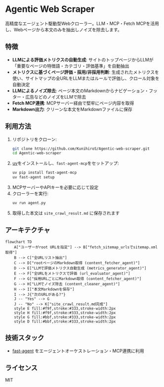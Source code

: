 # Agentic Web Scraper

高精度なエージェント駆動型Webクローラー。LLM・MCP・Fetch MCPを活用し、Webページから本文のみを抽出しノイズを除去します。

## 特徴
- **LLMによる評価メトリクスの自動生成**: サイトのトップページからLLMが「重要なページの特徴語・カテゴリ・評価基準」を自動抽出
- **メトリクスに基づくページ評価・採用/非採用判断**: 生成されたメトリクスを使い、サイトマップの全URLをLLMまたはルールで評価し、クロール対象を自動決定
- **LLMによるノイズ除去**: ページ本文のMarkdownからナビゲーション・フッター・広告などのノイズをLLMで除去
- **Fetch MCP連携**: MCPサーバー経由で堅牢にページ内容を取得
- **Markdown出力**: クリーンな本文をMarkdownファイルに保存

## 利用方法
1. リポジトリをクローン:
   ```bash
   git clone https://github.com/KunihiroS/Agentic-web-scraper.git
   cd Agentic-web-scraper
   ```
2. [uv](https://docs.astral.sh/uv/)をインストールし、`fast-agent-mcp`をセットアップ:
   ```bash
   uv pip install fast-agent-mcp
   uv fast-agent setup
   ```
3. MCPサーバーやAPIキーを必要に応じて設定
4. クローラーを実行:
   ```bash
   uv run agent.py
   ```
5. 取得した本文は `site_crawl_result.md` に保存されます

## アーキテクチャ
```mermaid
flowchart TD
    A["ユーザーがroot URLを指定"] --> B["fetch_sitemap_urlsでsitemap.xml取得"]
    B --> C["全URLリスト抽出"]
    C --> D["rootページのMarkdown取得 (content_fetcher_agent)"]
    D --> E["LLMで評価メトリクス自動生成 (metrics_generator_agent)"]
    E --> F["全URLをメトリクスで評価 (url_evaluator_agent)"]
    F --> G["採用URLごとにMarkdown取得 (content_fetcher_agent)"]
    G --> H["LLMでノイズ除去 (content_cleaner_agent)"]
    H --> I["本文Markdownを保存"]
    I --> J{"次のURLがある?"}
    J -- "Yes" --> G
    J -- "No" --> K["site_crawl_result.md完成"]
    style E fill:#f9f,stroke:#333,stroke-width:2px
    style H fill:#f9f,stroke:#333,stroke-width:2px
    style G fill:#bbf,stroke:#333,stroke-width:2px
    style D fill:#bbf,stroke:#333,stroke-width:2px
```

## 技術スタック
- [fast-agent](https://fast-agent.ai/) をエージェントオーケストレーション・MCP連携に利用

## ライセンス
MIT
